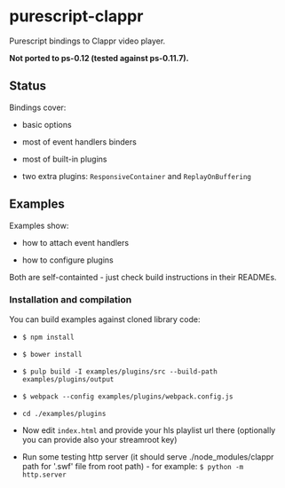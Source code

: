 # purescript-clappr

Purescript bindings to Clappr video player.

__Not ported to ps-0.12 (tested against ps-0.11.7).__

## Status

Bindings cover:

  * basic options

  * most of event handlers binders

  * most of built-in plugins

  * two extra plugins: `ResponsiveContainer` and `ReplayOnBuffering`


## Examples

Examples show:

  * how to attach event handlers

  * how to configure plugins

Both are self-containted - just check build instructions in their READMEs.

### Installation and compilation

You can build examples against cloned library code:

  * `$ npm install`

  * `$ bower install`

  * `$ pulp build -I examples/plugins/src --build-path examples/plugins/output`

  * `$ webpack --config examples/plugins/webpack.config.js`

  * `cd ./examples/plugins`

  * Now edit `index.html` and provide your hls playlist url there (optionally you can provide also your streamroot key)

  * Run some testing http server (it should serve ./node_modules/clappr path for '.swf' file from root path) - for example: `$ python -m http.server`

